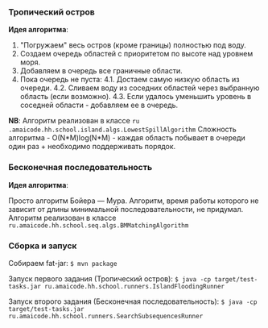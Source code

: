 ### Тропический остров
 
__Идея алгоритма__: 

1. "Погружаем" весь остров (кроме границы) полностью под воду.
2. Создаем очередь областей с приоритетом по высоте над уровнем моря.
3. Добавляем в очередь все граничные области.
4. Пока очередь не пуста:
  4.1. Достаем самую низкую область из очереди.
  4.2. Сливаем воду из соседних областей через выбранную область (если возможно).
  4.3. Если удалось уменьшить уровень в соседней области - добавляем ее в очередь.

__NB__: Алгоритм реализован в классе ```ru .amaicode.hh.school.island.algs.LowestSpillAlgorithm``` 
Сложность алгоритма - O(N\*M)log(N\*M) - каждая область побывает в очереди один раз + необходимо поддерживать порядок.

### Бесконечная последовательность

__Идея алгоритма__:

Просто алгоритм Бойера — Мура.
Алгоритм, время работы которого не зависит от длины минимальной последовательности, не придумал.
Алгоритм реализован в классе ```ru.amaicode.hh.school.seq.algs.BMMatchingAlgorithm```

### Сборка и запуск

Собираем fat-jar: 
```$ mvn package ```

Запуск первого задания (Тропический остров):
```$ java -cp target/test-tasks.jar ru.amaicode.hh.school.runners.IslandFloodingRunner```

Запуск второго задания (Бесконечная последовательность):
```$ java -cp target/test-tasks.jar ru.amaicode.hh.school.runners.SearchSubsequencesRunner```

